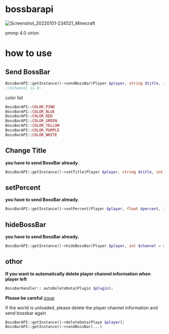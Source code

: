 # bossbarapi
![Screenshot_20220101-234521_Minecraft](https://user-images.githubusercontent.com/81374952/147854399-6c663dfe-786e-4298-902d-5b72edf066f9.jpg)

pmmp 4.0 virion

# how to use
## Send BossBar
```php
BossBarAPI::getInstance()->sendBossBar(Player $player, string $title, int $channel, float $percent, int $color);
//$channel is 0~
```
color list
```php
BossBarAPI::COLOR_PINK
BossBarAPI::COLOR_BLUE
BossBarAPI::COLOR_RED
BossBarAPI::COLOR_GREEN
BossBarAPI::COLOR_YELLOW
BossBarAPI::COLOR_PURPLE
BossBarAPI::COLOR_WHITE
```
## Change Title
**you have to send BossBar already.**
```php
BossBarAPI::getInstance()->setTitle(Player $player, string $title, int $channel);
```
## setPercent
**you have to send BossBar already.**
```php
BossBarAPI::getInstance()->setPercent(Player $player, float $percent, int $channel);
```
## hideBossBar
**you have to send BossBar already.**
```php
BossBarAPI::getInstance()->hideBossBar(Player $player, int $channel = 0);
```
## othor
**If you want to automatically delete player channel information when player left**
```php
BossBarHandler:: autoDeleteData(Plugin $plugin);
```
**Please be careful**
 [issue](https://github.com/sky-min/bossbarapi/issues/5)

If the world is unloaded, please delete the player channel information and send bossbar again
```php
BossBarAPI::getInstance()->deleteData(Playe $player);
BossBarAPI::getInstance()->sendBossBar(...)
```
